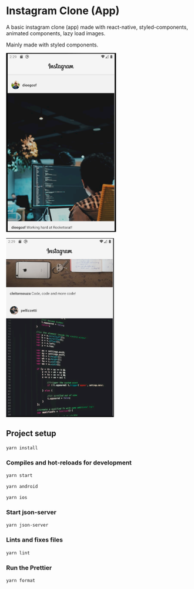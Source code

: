 # Instagram Clone (App)

A basic instagram clone (app) made with react-native, styled-components, animated components, lazy load images.

Mainly made with styled components.

![screen01](./src/assets/images/instaclone_1.png)

![screen02](./src/assets/images/instaclone_2.png)

## Project setup

```
yarn install
```

### Compiles and hot-reloads for development

```
yarn start
```

```
yarn android
```

```
yarn ios
```

### Start json-server

```
yarn json-server
```

### Lints and fixes files

```
yarn lint
```

### Run the Prettier

```
yarn format
```
